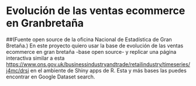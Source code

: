 # Evolución de las ventas ecommerce en Granbretaña 
##(Fuente open source de la oficina Nacional de Estadística de Gran Bretaña.)
En este proyecto quiero usar la base de evolución de las ventas ecommerce en gran bretaña -base open source- y replicar una página interactiva similar a esta https://www.ons.gov.uk/businessindustryandtrade/retailindustry/timeseries/j4mc/drsi en el ambiente de Shiny apps de R. Esta y más bases las puedes encontrar en Google Dataset search.
